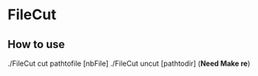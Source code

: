 # FileCut

## How to use

./FileCut cut pathtofile [nbFile]
./FileCut uncut [pathtodir]
(**Need Make re**)
